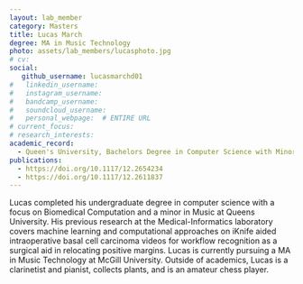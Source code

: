 ```yaml
---
layout: lab_member
category: Masters
title: Lucas March
degree: MA in Music Technology
photo: assets/lab_members/lucasphoto.jpg
# cv: 
social:
   github_username: lucasmarchd01
#   linkedin_username: 
#   instagram_username: 
#   bandcamp_username: 
#   soundcloud_username: 
#   personal_webpage:  # ENTIRE URL
# current_focus: 
# research_interests:
academic_record:
  - Queen's University, Bachelors Degree in Computer Science with Minor in Music
publications:
  - https://doi.org/10.1117/12.2654234 
  - https://doi.org/10.1117/12.2611837
---
```


Lucas completed his undergraduate degree in computer science with a focus on Biomedical Computation and a minor in Music at Queens University. His previous research at the Medical-Informatics laboratory covers machine learning and computational approaches on iKnife aided intraoperative basal cell carcinoma videos for workflow recognition as a surgical aid in relocating positive margins. Lucas is currently pursuing a MA in Music Technology at McGill University. Outside of academics, Lucas is a clarinetist and pianist, collects plants, and is an amateur chess player.

